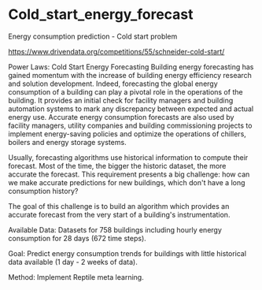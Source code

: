 # Cold_start_energy_forecast
Energy consumption prediction - Cold start problem

https://www.drivendata.org/competitions/55/schneider-cold-start/

Power Laws: Cold Start Energy Forecasting
Building energy forecasting has gained momentum with the increase of building energy efficiency research and solution development. Indeed, forecasting the global energy consumption of a building can play a pivotal role in the operations of the building. It provides an initial check for facility managers and building automation systems to mark any discrepancy between expected and actual energy use. Accurate energy consumption forecasts are also used by facility managers, utility companies and building commissioning projects to implement energy-saving policies and optimize the operations of chillers, boilers and energy storage systems.

Usually, forecasting algorithms use historical information to compute their forecast. Most of the time, the bigger the historic dataset, the more accurate the forecast. This requirement presents a big challenge: how can we make accurate predictions for new buildings, which don't have a long consumption history?

The goal of this challenge is to build an algorithm which provides an accurate forecast from the very start of a building's instrumentation.

Available Data:
Datasets for 758 buildings including hourly energy consumption for 28 days (672 time steps).

Goal:
Predict energy consumption trends for buildings with little historical data available (1 day - 2 weeks of data).

Method:
Implement Reptile meta learning.
